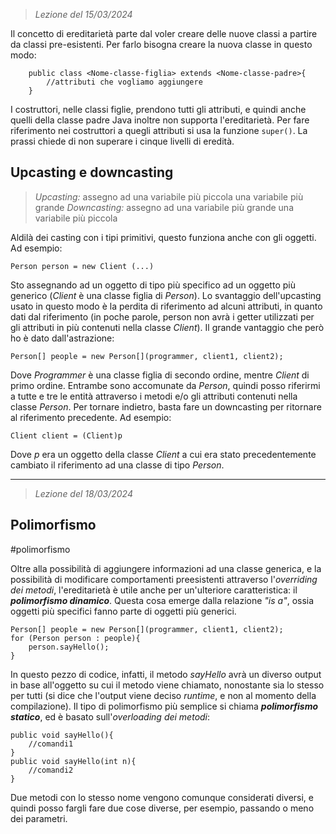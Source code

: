  > *Lezione del 15/03/2024*

Il concetto di ereditarietà parte dal voler creare delle nuove classi a partire da classi pre-esistenti. Per farlo bisogna creare la nuova classe in questo modo:
```
	public class <Nome-classe-figlia> extends <Nome-classe-padre>{
		//attributi che vogliamo aggiungere
	}
```
I costruttori, nelle classi figlie, prendono tutti gli attributi, e quindi anche quelli della classe padre
Java inoltre non supporta l'ereditarietà. Per fare riferimento nei costruttori a quegli attributi si usa la funzione `super()`.
La prassi chiede di non superare i cinque livelli di eredità.

## Upcasting e downcasting
 > *Upcasting:* assegno ad una variabile più piccola una variabile più grande
 > *Downcasting:* assegno ad una variabile più grande una variabile più piccola

Aldilà dei casting con i tipi primitivi, questo funziona anche con gli oggetti. Ad esempio:
```
Person person = new Client (...)
```
Sto assegnando ad un oggetto di tipo più specifico ad un oggetto più generico (*Client* è una classe figlia di *Person*). Lo svantaggio dell'upcasting usato in questo modo è la perdita di riferimento ad alcuni attributi, in quanto dati dal riferimento (in poche parole, person non avrà i getter utilizzati per gli attributi in più contenuti nella classe *Client*). Il grande vantaggio che però ho è dato dall'astrazione:
```
Person[] people = new Person[](programmer, client1, client2);
```
Dove *Programmer* è una classe figlia di secondo ordine, mentre *Client* di primo ordine. Entrambe sono accomunate da *Person*, quindi posso riferirmi a tutte e tre le entità attraverso i metodi e/o gli attributi contenuti nella classe *Person*.
Per tornare indietro, basta fare un downcasting per ritornare al riferimento precedente. Ad esempio:
```
Client client = (Client)p
```
Dove *p* era un oggetto della classe *Client* a cui era stato precedentemente cambiato il riferimento ad una classe di tipo *Person*.

---
 > *Lezione del 18/03/2024*
## Polimorfismo 
#polimorfismo

Oltre alla possibilità di aggiungere informazioni ad una classe generica, e la possibilità di modificare comportamenti preesistenti attraverso l'*overriding dei metodi*, l'ereditarietà è utile anche per un'ulteriore caratteristica: il ***polimorfismo dinamico***.
Questa cosa emerge dalla relazione *"is a"*, ossia oggetti più specifici fanno parte di oggetti più generici.
```
Person[] people = new Person[](programmer, client1, client2);
for (Person person : people){
	person.sayHello();
}
```
In questo pezzo di codice, infatti, il metodo *sayHello* avrà un diverso output in base all'oggetto su cui il metodo viene chiamato, nonostante sia lo stesso per tutti (si dice che l'output viene deciso *runtime*, e non al momento della compilazione).
Il tipo di polimorfismo più semplice si chiama ***polimorfismo statico***, ed è basato sull'*overloading dei metodi*:
```
public void sayHello(){
	//comandi1
}
public void sayHello(int n){
	//comandi2
}
```
Due metodi con lo stesso nome vengono comunque considerati diversi, e quindi posso fargli fare due cose diverse, per esempio, passando o meno dei parametri.